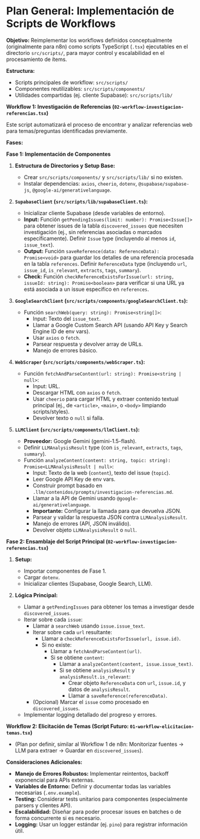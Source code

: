 # Plan General: Implementación de Scripts de Workflows

**Objetivo:** Reimplementar los workflows definidos conceptualmente (originalmente para n8n) como scripts TypeScript (`.tsx`) ejecutables en el directorio `src/scripts/`, para mayor control y escalabilidad en el procesamiento de ítems.

**Estructura:**
*   Scripts principales de workflow: `src/scripts/`
*   Componentes reutilizables: `src/scripts/components/`
*   Utilidades compartidas (ej. cliente Supabase): `src/scripts/lib/`

**Workflow 1: Investigación de Referencias (`02-workflow-investigacion-referencias.tsx`)**

Este script automatizará el proceso de encontrar y analizar referencias web para temas/preguntas identificadas previamente.

**Fases:**

**Fase 1: Implementación de Componentes**

1.  **Estructura de Directorios y Setup Base:**
    *   Crear `src/scripts/components/` y `src/scripts/lib/` si no existen.
    *   Instalar dependencias: `axios`, `cheerio`, `dotenv`, `@supabase/supabase-js`, `@google-ai/generativelanguage`.

2.  **`SupabaseClient` (`src/scripts/lib/supabaseClient.ts`):**
    *   Inicializar cliente Supabase (desde variables de entorno).
    *   **Input:** Función `getPendingIssues(limit: number): Promise<Issue[]>` para obtener issues de la tabla `discovered_issues` que necesiten investigación (ej., sin referencias asociadas o marcados específicamente). Definir `Issue` type (incluyendo al menos `id`, `issue_text`).
    *   **Output:** Función `saveReference(data: ReferenceData): Promise<void>` para guardar los detalles de una referencia procesada en la tabla `references`. Definir `ReferenceData` type (incluyendo `url`, `issue_id`, `is_relevant`, `extracts`, `tags`, `summary`).
    *   **Check:** Función `checkReferenceExistsForIssue(url: string, issueId: string): Promise<boolean>` para verificar si una URL ya está asociada a un issue específico en `references`.

3.  **`GoogleSearchClient` (`src/scripts/components/googleSearchClient.ts`):**
    *   Función `searchWeb(query: string): Promise<string[]>`:
        *   Input: Texto del `issue_text`.
        *   Llamar a Google Custom Search API (usando API Key y Search Engine ID de env vars).
        *   Usar `axios` o `fetch`.
        *   Parsear respuesta y devolver array de URLs.
        *   Manejo de errores básico.

4.  **`WebScraper` (`src/scripts/components/webScraper.ts`):**
    *   Función `fetchAndParseContent(url: string): Promise<string | null>`:
        *   Input: URL.
        *   Descargar HTML con `axios` o `fetch`.
        *   Usar `cheerio` para cargar HTML y extraer contenido textual principal (ej., de `<article>`, `<main>`, o `<body>` limpiando scripts/styles).
        *   Devolver texto o `null` si falla.

5.  **`LLMClient` (`src/scripts/components/llmClient.ts`):**
    *   **Proveedor:** Google Gemini (gemini-1.5-flash).
    *   Definir `LLMAnalysisResult` type (con `is_relevant`, `extracts`, `tags`, `summary`).
    *   Función `analyzeContent(content: string, topic: string): Promise<LLMAnalysisResult | null>`:
        *   Input: Texto de la web (`content`), texto del issue (`topic`).
        *   Leer Google API Key de env vars.
        *   Construir prompt basado en `.llm/contenidos/prompts/investigacion-referencias.md`.
        *   Llamar a la API de Gemini usando `@google-ai/generativelanguage`.
        *   **Importante:** Configurar la llamada para que devuelva JSON.
        *   Parsear y validar la respuesta JSON contra `LLMAnalysisResult`.
        *   Manejo de errores (API, JSON inválido).
        *   Devolver objeto `LLMAnalysisResult` o `null`.

**Fase 2: Ensamblaje del Script Principal (`02-workflow-investigacion-referencias.tsx`)**

1.  **Setup:**
    *   Importar componentes de Fase 1.
    *   Cargar `dotenv`.
    *   Inicializar clientes (Supabase, Google Search, LLM).

2.  **Lógica Principal:**
    *   Llamar a `getPendingIssues` para obtener los temas a investigar desde `discovered_issues`.
    *   Iterar sobre cada `issue`:
        *   Llamar a `searchWeb` usando `issue.issue_text`.
        *   Iterar sobre cada `url` resultante:
            *   Llamar a `checkReferenceExistsForIssue(url, issue.id)`.
            *   Si no existe:
                *   Llamar a `fetchAndParseContent(url)`.
                *   Si se obtiene `content`:
                    *   Llamar a `analyzeContent(content, issue.issue_text)`.
                    *   Si se obtiene `analysisResult` y `analysisResult.is_relevant`:
                        *   Crear objeto `ReferenceData` con `url`, `issue.id`, y datos de `analysisResult`.
                        *   Llamar a `saveReference(referenceData)`.
        *   (Opcional) Marcar el `issue` como procesado en `discovered_issues`.
    *   Implementar logging detallado del progreso y errores.

**Workflow 2: Elicitación de Temas (Script Futuro: `01-workflow-elicitacion-temas.tsx`)**

*   (Plan por definir, similar al Workflow 1 de n8n: Monitorizar fuentes -> LLM para extraer -> Guardar en `discovered_issues`).

**Consideraciones Adicionales:**

*   **Manejo de Errores Robustos:** Implementar reintentos, backoff exponencial para APIs externas.
*   **Variables de Entorno:** Definir y documentar todas las variables necesarias (`.env.example`).
*   **Testing:** Considerar tests unitarios para componentes (especialmente parsers y clientes API).
*   **Escalabilidad:** Diseñar para poder procesar issues en batches o de forma concurrente si es necesario.
*   **Logging:** Usar un logger estándar (ej. `pino`) para registrar información útil.
